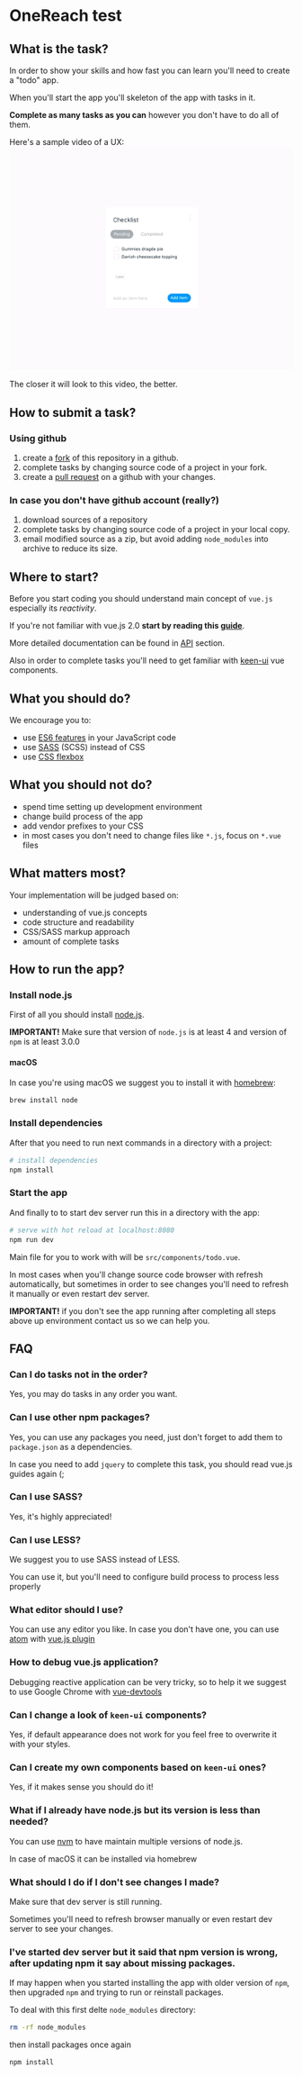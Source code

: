 # OneReach test

## What is the task?
In order to show your skills and how fast you can learn you'll need to create a "todo" app.

When you'll start the app you'll skeleton of the app with tasks in it.

**Complete as many tasks as you can** however you don't have to do all of them.

Here's a sample video of a UX: 
![todo app](docs/vue-todo.gif)

The closer it will look to this video, the better.

## How to submit a task?
### Using github
1. create a [fork](https://help.github.com/articles/fork-a-repo/) of this repository in a github.
1. complete tasks by changing source code of a project in your fork.
1. create a [pull request](https://help.github.com/articles/creating-a-pull-request/) on a github with your changes.

### In case you don't have github account (really?)
1. download sources of a repository
1. complete tasks by changing source code of a project in your local copy.
1. email modified source as a zip, but avoid adding `node_modules` into archive to reduce its size.

## Where to start?
Before you start coding you should understand main concept of `vue.js` especially its _reactivity_.

If you're not familiar with vue.js 2.0 **start by reading this [guide](https://vuejs.org/v2/guide/)**.

More detailed documentation can be found in [API](https://vuejs.org/v2/api/) section.
 
Also in order to complete tasks you'll need to get familiar with [keen-ui](https://josephuspaye.github.io/Keen-UI/) vue components.

## What you should do?
We encourage  you to:
 - use [ES6 features](http://es6-features.org/#Constants) in your JavaScript code
 - use [SASS](http://sass-lang.com/documentation/file.SASS_REFERENCE.html) (SCSS) instead of CSS
 - use [CSS flexbox](https://css-tricks.com/snippets/css/a-guide-to-flexbox/)
  
## What you should not do?
 - spend time setting up development environment
 - change build process of the app
 - add vendor prefixes to your CSS
 - in most cases you don't need to change files like `*.js`, focus on `*.vue` files 
 
## What matters most?
Your implementation will be judged based on:
 - understanding of vue.js concepts
 - code structure and readability
 - CSS/SASS markup approach
 - amount of complete tasks

## How to run the app?
### Install node.js
First of all you should install [node.js](https://nodejs.org/en/). 

**IMPORTANT!** Make sure that version of `node.js` is at least 4 and version of `npm` is at least 3.0.0 

#### macOS
In case you're using macOS we suggest you to install it with [homebrew](https://brew.sh):
``` bash
brew install node
```

### Install dependencies
After that you need to run next commands in a directory with a project:
``` bash
# install dependencies
npm install
```

### Start the app
And finally to to start dev server run this in a directory with the app:
``` bash
# serve with hot reload at localhost:8080
npm run dev
```

Main file for you to work with will be `src/components/todo.vue`.

In most cases when you'll change source code browser with refresh automatically, but sometimes in order to see changes you'll need to refresh it manually or even restart dev server. 

**IMPORTANT!** if you don't see the app running after completing all steps above up environment contact us so we can help you.

## FAQ
### Can I do tasks not in the order?
Yes, you may do tasks in any order you want.

### Can I use other npm packages?
Yes, you can use any packages you need, just don't forget to add them to `package.json` as a dependencies.

In case you need to add `jquery` to complete this task, you should read vue.js guides again (;

### Can I use SASS?
Yes, it's highly appreciated!

### Can I use LESS?
We suggest you to use SASS instead of LESS. 

You can use it, but you'll need to configure build process to process less properly

### What editor should I use?
You can use any editor you like. 
In case you don't have one, you can use [atom](https://atom.io) with [vue.js plugin](https://atom.io/packages/language-vue)

### How to debug vue.js application?
Debugging reactive application can be very tricky, so to help it we suggest to use Google Chrome with [vue-devtools](https://chrome.google.com/webstore/detail/vuejs-devtools/nhdogjmejiglipccpnnnanhbledajbpd?hl=en) 

### Can I change a look of `keen-ui` components?
Yes, if default appearance does not work for you feel free to overwrite it with your styles.

### Can I create my own components based on `keen-ui` ones?
Yes, if it makes sense you should do it!

### What if I already have node.js but its version is less than needed?
You can use [nvm](https://github.com/creationix/nvm/blob/master/README.markdown) to have maintain multiple versions of node.js.
 
In case of macOS it can be installed via homebrew

### What should I do if I don't see changes I made?
Make sure that dev server is still running.
 
Sometimes you'll need to refresh browser manually or even restart dev server to see your changes.

### I've started dev server but it said that npm version is wrong, after updating npm it say about missing packages.
If may happen when you started installing the app with older version of `npm`, then upgraded `npm` and trying to run or reinstall packages. 

To deal with this first delte `node_modules` directory:
``` bash
rm -rf node_modules
```
then install packages once again
``` bash
npm install
```
